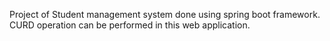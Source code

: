 Project of Student management system done using spring boot framework.
CURD operation can be performed in this web application.
